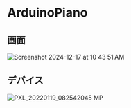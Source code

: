 # ArduinoPiano

## 画面

![Screenshot 2024-12-17 at 10 43 51 AM](https://github.com/user-attachments/assets/c2def1e4-34d6-49f0-8d4c-38e0957f06d6)


## デバイス

![PXL_20220119_082542045 MP](https://github.com/user-attachments/assets/96ae1708-ca64-4862-8061-ed6b4a537be2)
